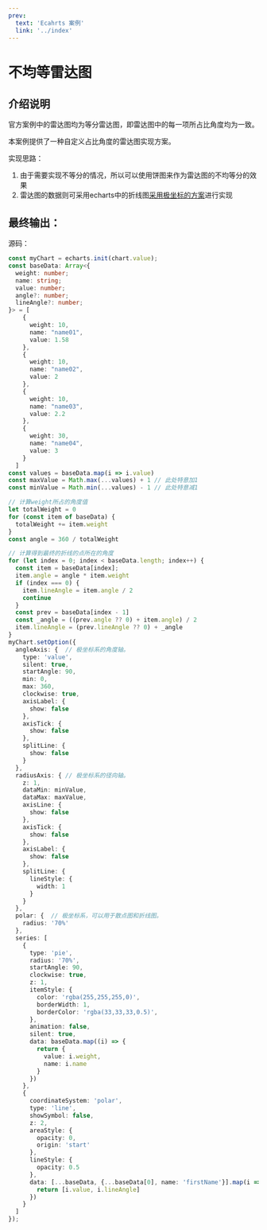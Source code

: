 ```yaml
---
prev:
  text: 'Ecahrts 案例'
  link: '../index'
---
```


# 不均等雷达图
## 介绍说明
官方案例中的雷达图均为等分雷达图，即雷达图中的每一项所占比角度均为一致。

<ClientOnly>
  <unevenRadar isDefault/>
</ClientOnly>

本案例提供了一种自定义占比角度的雷达图实现方案。

实现思路：
1. 由于需要实现不等分的情况，所以可以使用饼图来作为雷达图的不均等分的效果
2. 雷达图的数据则可采用echarts中的折线图[采用极坐标的方案](https://echarts.apache.org/examples/zh/editor.html?c=line-polar)进行实现


## 最终输出：
<ClientOnly>
  <unevenRadar isSelf/>
</ClientOnly>

<script setup>
import unevenRadar from '../components/unevenRadar.vue'
</script>

源码：
```typescript
const myChart = echarts.init(chart.value);
const baseData: Array<{
  weight: number;
  name: string;
  value: number;
  angle?: number;
  lineAngle?: number;
}> = [
    {
      weight: 10,
      name: "name01",
      value: 1.58
    },
    {
      weight: 10,
      name: "name02",
      value: 2
    },
    {
      weight: 10,
      name: "name03",
      value: 2.2
    },
    {
      weight: 30,
      name: "name04",
      value: 3
    }
  ]
const values = baseData.map(i => i.value)
const maxValue = Math.max(...values) + 1 // 此处特意加1
const minValue = Math.min(...values) - 1 // 此处特意减1

// 计算weight所占的角度值
let totalWeight = 0
for (const item of baseData) {
  totalWeight += item.weight
}
const angle = 360 / totalWeight

// 计算得到最终的折线的点所在的角度
for (let index = 0; index < baseData.length; index++) {
  const item = baseData[index];
  item.angle = angle * item.weight
  if (index === 0) {
    item.lineAngle = item.angle / 2
    continue
  }
  const prev = baseData[index - 1]
  const _angle = ((prev.angle ?? 0) + item.angle) / 2
  item.lineAngle = (prev.lineAngle ?? 0) + _angle
}
myChart.setOption({
  angleAxis: {  // 极坐标系的角度轴。
    type: 'value',
    silent: true,
    startAngle: 90,
    min: 0,
    max: 360,
    clockwise: true,
    axisLabel: {
      show: false
    },
    axisTick: {
      show: false
    },
    splitLine: {
      show: false
    }
  },
  radiusAxis: { // 极坐标系的径向轴。
    z: 1,
    dataMin: minValue,
    dataMax: maxValue,
    axisLine: {
      show: false
    },
    axisTick: {
      show: false
    },
    axisLabel: {
      show: false
    },
    splitLine: {
      lineStyle: {
        width: 1
      }
    }
  },
  polar: {  // 极坐标系，可以用于散点图和折线图。
    radius: '70%'
  },
  series: [
    {
      type: 'pie',
      radius: '70%',
      startAngle: 90,
      clockwise: true,
      z: 1,
      itemStyle: {
        color: 'rgba(255,255,255,0)',
        borderWidth: 1,
        borderColor: 'rgba(33,33,33,0.5)',
      },
      animation: false,
      silent: true,
      data: baseData.map((i) => {
        return {
          value: i.weight,
          name: i.name
        }
      })
    },
    {
      coordinateSystem: 'polar',
      type: 'line',
      showSymbol: false,
      z: 2,
      areaStyle: {
        opacity: 0,
        origin: 'start'
      },
      lineStyle: {
        opacity: 0.5
      },
      data: [...baseData, {...baseData[0], name: 'firstName'}].map(i => {
        return [i.value, i.lineAngle]
      })
    }
  ]
});
```




